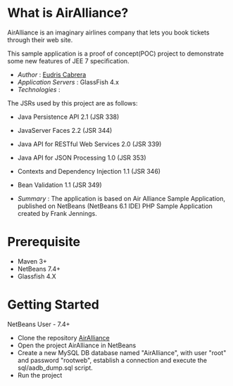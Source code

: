 What is AirAlliance?
====================

AirAlliance is an imaginary airlines company that lets you book tickets through their web site.

This sample application is a proof of concept(POC) project to demonstrate 
some new features of JEE 7 specification.

* *Author* : [Eudris Cabrera](https://github.com/ecabrerar)
* *Application Servers* : GlassFish 4.x
* *Technologies* : 

The JSRs used by this project are as follows:

 * Java Persistence API 2.1 (JSR 338)
 * JavaServer Faces 2.2 (JSR 344)
 * Java API for RESTful Web Services 2.0 (JSR 339)
 * Java API for JSON Processing 1.0 (JSR 353)
 * Contexts and Dependency Injection 1.1 (JSR 346)
 * Bean Validation 1.1 (JSR 349)

* *Summary* :
The application is based on Air Alliance Sample Application, published on NetBeans (NetBeans 6.1 IDE) PHP Sample Application created by Frank Jennings.


Prerequisite 
============
* Maven 3+  
* NetBeans 7.4+
* Glassfish 4.X

Getting Started
===============

NetBeans User - 7.4+
* Clone the repository [AirAlliance](https://github.com/ecabrerar/AirAlliance.git)
* Open the project AirAlliance in NetBeans 
* Create a new MySQL DB database named "AirAlliance", with user "root" and password "rootweb", establish a connection and execute the sql/aadb_dump.sql script.
* Run the project



